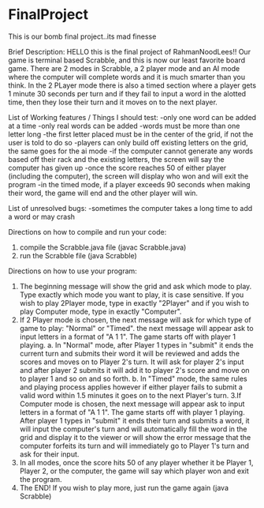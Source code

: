 # FinalProject
This is our bomb final project..its mad finesse


Brief Description:
HELLO this is the final project of RahmanNoodLees!!
Our game is terminal based Scrabble, and this is now our least favorite board game.
There are 2 modes in Scrabble, a 2 player mode and an AI mode where the computer will complete words and it is much smarter than you think. In the 2 PLayer mode there is also a timed section where a player gets 1 minute 30 seconds per turn and if they fail to input a word in the alotted time, then they lose their turn and it moves on to the next player.


List of Working features / Things I should test:
-only one word can be added at a time
-only real words can be added
-words must be more than one letter long
-the first letter placed must be in the center of the grid, if not the user is told to do so
-players can only build off existing letters on the grid, the same goes for the ai mode
-if the computer cannot generate any words based off their rack and the existing letters, the screen will say the computer has given up
-once the score reaches 50 of either player (including the computer), the screen will display who won and will exit the program
-in the timed mode, if a player exceeds 90 seconds when making their word, the game will end and the other player will win.


List of unresolved bugs:
-sometimes the computer takes a long time to add a word or may crash


Directions on how to compile and run your code:
1. compile the Scrabble.java file (javac Scrabble.java)
2. run the Scrabble file (java Scrabble)


Directions on how to use your program:
1. The beginning message will show the grid and ask which mode to play. Type exactly which mode you want to play, it is case sensitive. If you wish to play 2Player mode, type in exactly "2Player" and if you wish to play Computer mode, type in exactly "Computer".
2. If 2 Player mode is chosen, the next message will ask for which type of game to play: "Normal" or "Timed". the next message will appear ask to input letters in a format of "A 1 1". The game starts off with player 1 playing.
   a. In "Normal" mode, after Player 1 types in "submit" it ends the current turn and submits their word it will be reviewed and adds the scores and moves on to Player 2's turn. It will ask for player 2's input and after player 2 submits it will add it to player 2's score and move on to player 1 and so on and so forth.
   b. In "Timed" mode, the same rules and playing process applies however if either player fails to submit a valid word within 1.5 minutes it goes on to the next Player's turn. 
3.If Computer mode is chosen, the next message will appear ask to input letters in a format of "A 1 1". The game starts off with player 1 playing. After player 1 types in "submit" it ends their turn and submits a word, it will input the computer's turn and will automatically fill the word in the grid and display it to the viewer or will show the error message that the computer forfeits its turn and will immediately go to Player 1's turn and ask for their input.
4. In all modes, once the score hits 50 of any player whether it be Player 1, Player 2, or the computer, the game will say which player won and exit the program.
5. The END! If you wish to play more, just run the game again (java Scrabble)



